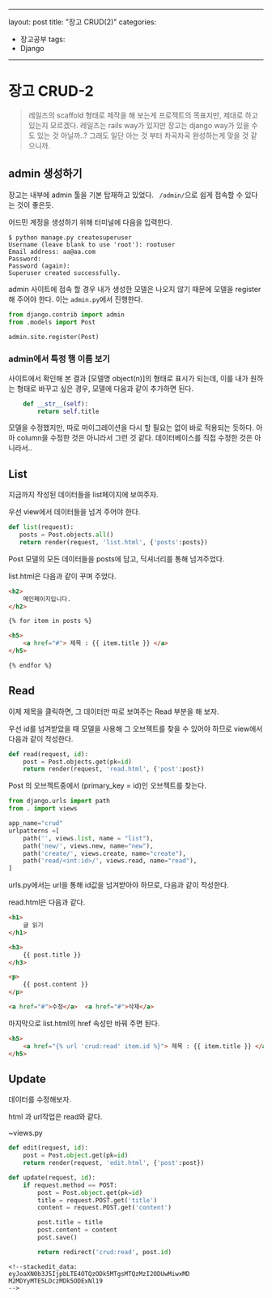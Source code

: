 
---
layout: post
title: "장고 CRUD(2)"
categories:
  - 장고공부
tags:
  - Django
---



# 장고 CRUD-2
> 
> 레일즈의 scaffold 형태로 제작을 해 보는게 프로젝트의 목표지만, 제대로 하고 있는지 모르겠다.
> 레일즈는 rails way가 있지만 장고는 django way가 있을 수도 있는 것 아닐까..?
> 그래도 일단 아는 것 부터 차곡차곡 완성하는게 맞을 것 같으니까.


## admin 생성하기

장고는 내부에 admin 툴을 기본 탑재하고 있었다. ` /admin/`으로 쉽게 접속할 수 있다는 것이 좋은듯.

어드민 계정을 생성하기 위해 터미널에 다음을 입력한다.

~~~
$ python manage.py createsuperuser
Username (leave blank to use 'root'): rootuser
Email address: aa@aa.com
Password:
Password (again):
Superuser created successfully.

~~~
admin 사이트에 접속 할 경우 내가 생성한 모델은 나오지 않기 때문에 모델을 register해 주어야 한다.
이는 `admin.py`에서 진행한다.

~~~ python
from django.contrib import admin
from .models import Post

admin.site.register(Post)
~~~

### admin에서 특정 행 이름 보기
사이트에서 확인해 본 결과 [모델명 object(n)]의 형태로 표시가 되는데, 이를 내가 원하는 형태로 바꾸고 싶은 경우, 모델에 다음과 같이 추가하면 된다.

~~~python
    def __str__(self):
        return self.title
~~~

모델을 수정했지만, 따로 마이그레이션을 다시 할 필요는 없이 바로 적용되는 듯하다. 
아마 column을 수정한 것은 아니라서 그런 것 같다. 데이터베이스를 직접 수정한 것은 아니라서..


##  List
지금까지 작성된 데이터들을 list페이지에 보여주자.
 
 우선 view에서 데이터들을 넘겨 주어야 한다.
 ~~~ python
def list(request):
    posts = Post.objects.all()
    return render(request, 'list.html', {'posts':posts})
~~~

Post 모델의 모든 데이터들을 posts에 담고, 딕셔너리를 통해 넘겨주었다.

list.html은 다음과 같이 꾸며 주었다.
~~~html
<h2>
    메인페이지입니다.
</h2>

{% for item in posts %}

<h5>
    <a href="#"> 제목 : {{ item.title }} </a>
</h5>

{% endfor %}
~~~

##  Read
이제 제목을 클릭하면, 그 데이터만 따로 보여주는 Read 부분을 해 보자.

우선 id를 넘겨받았을 때 모델을 사용해 그 오브젝트를 찾을 수 있어야 하므로 view에서 다음과 같이 작성한다.

~~~python
def read(request, id):
    post = Post.objects.get(pk=id)
    return render(request, 'read.html', {'post':post})
~~~

Post 의 오브젝트중에서 (primary_key = id)인 오브젝트를 찾는다.

~~~python
from django.urls import path
from . import views

app_name="crud"
urlpatterns =[
    path('', views.list, name = "list"),
    path('new/', views.new, name="new"),
    path('create/', views.create, name="create"),
    path('read/<int:id>/', views.read, name="read"),
]
~~~

urls.py에서는 url을 통해 id값을 넘겨받아야 하므로, 다음과 같이 작성한다.

read.html은 다음과 같다.
~~~html
<h1>
    글 읽기
</h1>

<h3>
    {{ post.title }}
</h3>

<p>
    {{ post.content }}
</p>

<a href="#">수정</a>  <a href="#">삭제</a>
~~~


마지막으로 list.html의 href 속성만 바꿔 주면 된다. 

~~~html
<h5>
    <a href="{% url 'crud:read' item.id %}"> 제목 : {{ item.title }} </a>
</h5>
~~~

## Update
데이터를 수정해보자.

html 과 url작업은 read와 같다.

~views.py
~~~python
def edit(request, id):
    post = Post.object.get(pk=id)
    return render(request, 'edit.html', {'post':post})

def update(request, id):
    if request.method == POST:
        post = Post.object.get(pk=id)
        title = request.POST.get('title')
        content = request.POST.get('content')

        post.title = title
        post.content = content
        post.save()

        return redirect('crud:read', post.id)
~~~

~~~
<!--stackedit_data:
eyJoaXN0b3J5IjpbLTE4OTQzODk5MTgsMTQzMzI2ODUwMiwxMD
M2MDYyMTE5LDczMDk5ODExNl19
-->